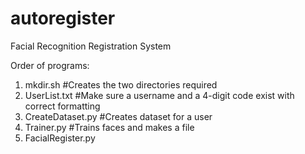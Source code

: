 # autoregister
Facial Recognition Registration System

Order of programs:
1. mkdir.sh #Creates the two directories required
2. UserList.txt #Make sure a username and a 4-digit code exist with correct formatting
3. CreateDataset.py #Creates dataset for a user
4. Trainer.py #Trains faces and makes a file
5. FacialRegister.py
